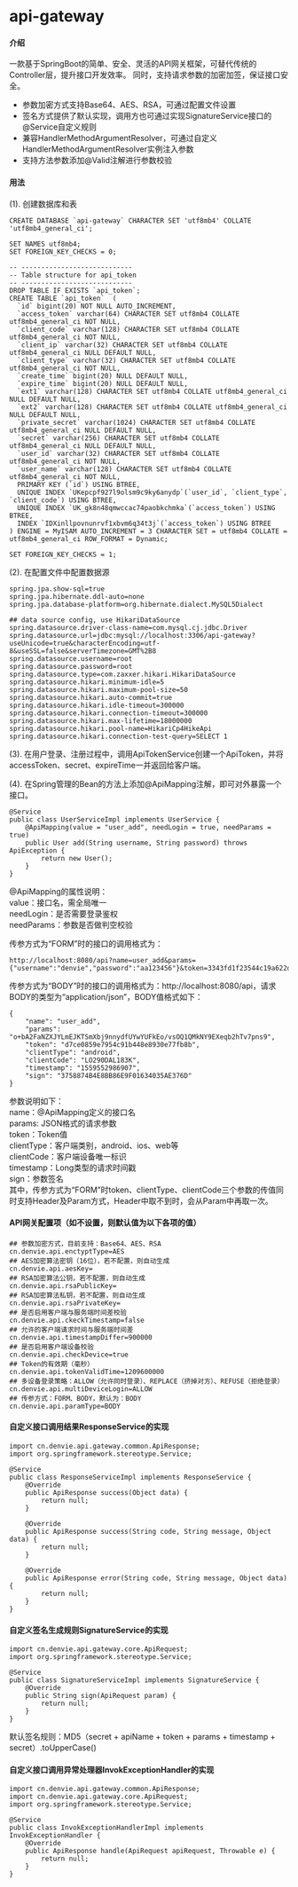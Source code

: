 # api-gateway

#### 介绍
一款基于SpringBoot的简单、安全、灵活的API网关框架，可替代传统的Controller层，提升接口开发效率。
同时，支持请求参数的加密加签，保证接口安全。  
* 参数加密方式支持Base64、AES、RSA，可通过配置文件设置
* 签名方式提供了默认实现，调用方也可通过实现SignatureService接口的@Service自定义规则
* 兼容HandlerMethodArgumentResolver，可通过自定义HandlerMethodArgumentResolver实例注入参数
* 支持方法参数添加@Valid注解进行参数校验

#### 用法
(1). 创建数据库和表
```
CREATE DATABASE `api-gateway` CHARACTER SET 'utf8mb4' COLLATE 'utf8mb4_general_ci';
```
```
SET NAMES utf8mb4;
SET FOREIGN_KEY_CHECKS = 0;

-- ----------------------------
-- Table structure for api_token
-- ----------------------------
DROP TABLE IF EXISTS `api_token`;
CREATE TABLE `api_token`  (
  `id` bigint(20) NOT NULL AUTO_INCREMENT,
  `access_token` varchar(64) CHARACTER SET utf8mb4 COLLATE utf8mb4_general_ci NOT NULL,
  `client_code` varchar(128) CHARACTER SET utf8mb4 COLLATE utf8mb4_general_ci NOT NULL,
  `client_ip` varchar(32) CHARACTER SET utf8mb4 COLLATE utf8mb4_general_ci NULL DEFAULT NULL,
  `client_type` varchar(32) CHARACTER SET utf8mb4 COLLATE utf8mb4_general_ci NOT NULL,
  `create_time` bigint(20) NULL DEFAULT NULL,
  `expire_time` bigint(20) NULL DEFAULT NULL,
  `ext1` varchar(128) CHARACTER SET utf8mb4 COLLATE utf8mb4_general_ci NULL DEFAULT NULL,
  `ext2` varchar(128) CHARACTER SET utf8mb4 COLLATE utf8mb4_general_ci NULL DEFAULT NULL,
  `private_secret` varchar(1024) CHARACTER SET utf8mb4 COLLATE utf8mb4_general_ci NULL DEFAULT NULL,
  `secret` varchar(256) CHARACTER SET utf8mb4 COLLATE utf8mb4_general_ci NULL DEFAULT NULL,
  `user_id` varchar(32) CHARACTER SET utf8mb4 COLLATE utf8mb4_general_ci NOT NULL,
  `user_name` varchar(128) CHARACTER SET utf8mb4 COLLATE utf8mb4_general_ci NOT NULL,
  PRIMARY KEY (`id`) USING BTREE,
  UNIQUE INDEX `UKepcpf927l9olsm9c9ky6anydp`(`user_id`, `client_type`, `client_code`) USING BTREE,
  UNIQUE INDEX `UK_gk8n48qmwccac74paobkchmka`(`access_token`) USING BTREE,
  INDEX `IDXinllpovnunrvf1xbvm6q34t3j`(`access_token`) USING BTREE
) ENGINE = MyISAM AUTO_INCREMENT = 3 CHARACTER SET = utf8mb4 COLLATE = utf8mb4_general_ci ROW_FORMAT = Dynamic;

SET FOREIGN_KEY_CHECKS = 1;
```

(2). 在配置文件中配置数据源
```
spring.jpa.show-sql=true
spring.jpa.hibernate.ddl-auto=none
spring.jpa.database-platform=org.hibernate.dialect.MySQL5Dialect

## data source config, use HikariDataSource
spring.datasource.driver-class-name=com.mysql.cj.jdbc.Driver
spring.datasource.url=jdbc:mysql://localhost:3306/api-gateway?useUnicode=true&characterEncoding=utf-8&useSSL=false&serverTimezone=GMT%2B8
spring.datasource.username=root
spring.datasource.password=root
spring.datasource.type=com.zaxxer.hikari.HikariDataSource
spring.datasource.hikari.minimum-idle=5
spring.datasource.hikari.maximum-pool-size=50
spring.datasource.hikari.auto-commit=true
spring.datasource.hikari.idle-timeout=300000
spring.datasource.hikari.connection-timeout=300000
spring.datasource.hikari.max-lifetime=18000000
spring.datasource.hikari.pool-name=HikariCp4HikeApi
spring.datasource.hikari.connection-test-query=SELECT 1
```

(3). 在用户登录、注册过程中，调用ApiTokenService创建一个ApiToken，并将accessToken、secret、expireTime一并返回给客户端。

(4). 在Spring管理的Bean的方法上添加@ApiMapping注解，即可对外暴露一个接口。
```
@Service
public class UserServiceImpl implements UserService {
    @ApiMapping(value = "user_add", needLogin = true, needParams = true)
    public User add(String username, String password) throws ApiException {
        return new User();
    }
}
```
@ApiMapping的属性说明：  
value：接口名，需全局唯一  
needLogin：是否需要登录鉴权  
needParams：参数是否做判空校验  

传参方式为“FORM”时的接口的调用格式为：
```
http://localhost:8080/api?name=user_add&params={"username":"denvie","password":"aa123456"}&token=3343fd1f23544c19a622d1a3dae52fd3&clientType=android&clientCode=LO290DAL183K&timestamp=1556442217873&sign=BE16798DBA1561A8AD369C0438AEE5A0
```    
传参方式为“BODY”时的接口的调用格式为：http://localhost:8080/api，请求BODY的类型为“application/json”，BODY值格式如下：  
```
{
	"name": "user_add",
	"params": "o+bA2FaNZXJYLmEJKTSmXbj9nnydfUYwYUFkEo/vsOQ1QMkNY9EXeqb2hTv7pns9",
	"token": "d7ce0859e7954c91b448e8930e77fb8b",
	"clientType": "android",
	"clientCode": "LO290DAL183K",
	"timestamp": "1559552986907",
	"sign": "3758874B4E8BB86E9F01634035AE376D"
}
```

参数说明如下：  
name：@ApiMapping定义的接口名  
params: JSON格式的请求参数  
token：Token值  
clientType：客户端类别，android、ios、web等  
clientCode：客户端设备唯一标识  
timestamp：Long类型的请求时间戳  
sign：参数签名  
其中，传参方式为“FORM”时token、clientType、clientCode三个参数的传值同时支持Header及Param方式，Header中取不到时，会从Param中再取一次。

#### API网关配置项（如不设置，则默认值为以下各项的值）
```
## 参数加密方式，目前支持：Base64、AES、RSA
cn.denvie.api.enctyptType=AES
## AES加密算法密钥（16位），若不配置，则自动生成
cn.denvie.api.aesKey=
## RSA加密算法公钥，若不配置，则自动生成
cn.denvie.api.rsaPublicKey=
## RSA加密算法私钥，若不配置，则自动生成
cn.denvie.api.rsaPrivateKey=
## 是否启用客户端与服务端时间差校验
cn.denvie.api.ckeckTimestamp=false
## 允许的客户端请求时间与服务端时间差
cn.denvie.api.timestampDiffer=900000
## 是否启用客户端设备校验
cn.denvie.api.checkDevice=true
## Token的有效期（毫秒）
cn.denvie.api.tokenValidTime=1209600000
## 多设备登录策略：ALLOW（允许同时登录）、REPLACE（挤掉对方）、REFUSE（拒绝登录）
cn.denvie.api.multiDeviceLogin=ALLOW
## 传参方式：FORM、BODY，默认为：BODY
cn.denvie.api.paramType=BODY
```

#### 自定义接口调用结果ResponseService的实现
```
import cn.denvie.api.gateway.common.ApiResponse;
import org.springframework.stereotype.Service;

@Service
public class ResponseServiceImpl implements ResponseService {
    @Override
    public ApiResponse success(Object data) {
        return null;
    }

    @Override
    public ApiResponse success(String code, String message, Object data) {
        return null;
    }

    @Override
    public ApiResponse error(String code, String message, Object data) {
        return null;
    }
}
```

#### 自定义签名生成规则SignatureService的实现
```
import cn.denvie.api.gateway.core.ApiRequest;
import org.springframework.stereotype.Service;

@Service
public class SignatureServiceImpl implements SignatureService {
    @Override
    public String sign(ApiRequest param) {
        return null;
    }
}
```
默认签名规则：MD5（secret + apiName + token + params + timestamp + secret）.toUpperCase()

#### 自定义接口调用异常处理器InvokExceptionHandler的实现
```
import cn.denvie.api.gateway.common.ApiResponse;
import cn.denvie.api.gateway.core.ApiRequest;
import org.springframework.stereotype.Service;

@Service
public class InvokExceptionHandlerImpl implements InvokExceptionHandler {
    @Override
    public ApiResponse handle(ApiRequest apiRequest, Throwable e) {
        return null;
    }
}
```